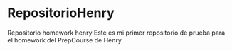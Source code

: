 # RepositorioHenry
Repositorio homework henry
Este es mi primer repositorio de prueba para el homework del PrepCourse de Henry